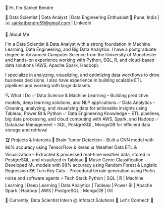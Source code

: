 👋 Hi, I'm Sanket Bendre

🔹 Data Scientist | Data Analyst | Data Engineering Enthusiast
📍 Pune, India | ✉️ sanketbendre59@gmail.com | LinkedIn

🚀 About Me

I'm a Data Scientist & Data Analyst with a strong foundation in Machine Learning, Data Engineering, and Big Data Analytics. I have a postgraduate degree in Advanced Computer Science from the University of Manchester and hands-on experience working with Python, SQL, R, and cloud-based data solutions (AWS, Apache Spark, Hadoop).

I specialize in analyzing, visualizing, and optimizing data workflows to drive business decisions. I also have experience in building scalable ETL pipelines and working with large datasets.

🔍 What I Do
✅ Data Science & Machine Learning – Building predictive models, deep learning solutions, and NLP applications
✅ Data Analytics – Cleaning, analyzing, and visualizing data for actionable insights using Tableau, Power BI & Python
✅ Data Engineering Knowledge – ETL pipelines, big data processing, and cloud computing with AWS, Spark, and Hadoop
✅ Database Management – SQL, PostgreSQL, MongoDB for efficient data storage and retrieval

🏆 Projects & Interests
🧠 Brain Tumor Detection – Built a CNN model with 96% accuracy using TensorFlow & Keras
📊 Weather Data ETL & Visualization – Extracted & processed real-time weather data, stored in PostgreSQL, and visualized in Tableau
🎵 Music Genre Classification – Developed ML models with 98% accuracy using Random Forest & Logistic Regression
🗺️ Turn Key Cats – Procedural terrain generation using Perlin noise and software agents
⚡ Tech Stack
Python | SQL | R | Machine Learning | Deep Learning | Data Analytics | Tableau | Power BI | Apache Spark | Hadoop | AWS | PostgreSQL | MongoDB | Git

💼 Currently: Data Scientist Intern @ Infotact Solutions
🔗 Let's Connect! 🚀
